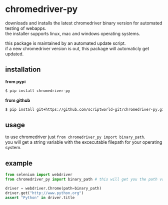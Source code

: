 # chromedriver-py

downloads and installs the latest chromedriver binary version for automated testing of webapps.  
the installer supports linux, mac and windows operating systems.

this package is maintained by an automated update script.  
if a new chromedriver version is out, this package will automaticly get updated.

## installation

__from pypi__  
```bash
$ pip install chromedriver-py
```

__from github__
```bash
$ pip install git+https://github.com/scriptworld-git/chromedriver-py.git
```

## usage

to use chromedriver just `from chromedriver_py import binary_path`.  
you will get a string variable with the excecutable filepath for your operating system.

## example
```python
from selenium import webdriver
from chromedriver_py import binary_path # this will get you the path variable

driver = webdriver.Chrome(path=binary_path)
driver.get("http://www.python.org")
assert "Python" in driver.title
```
